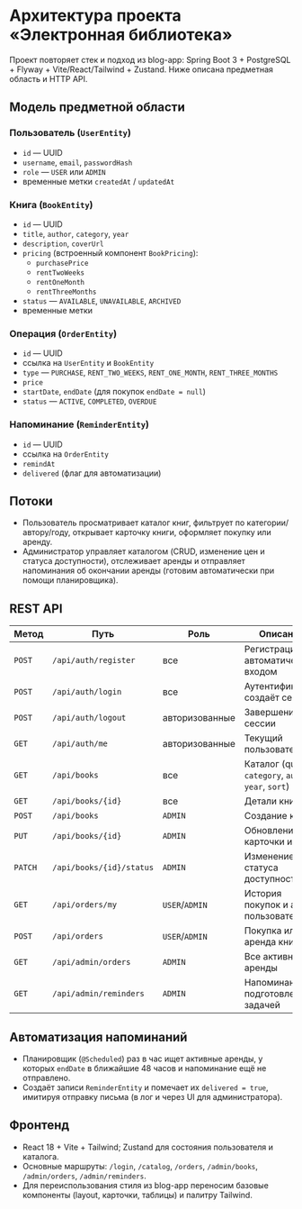 ﻿# Архитектура проекта «Электронная библиотека»

Проект повторяет стек и подход из blog-app: Spring Boot 3 + PostgreSQL + Flyway + Vite/React/Tailwind + Zustand. Ниже описана предметная область и HTTP API.

## Модель предметной области

### Пользователь (`UserEntity`)
- `id` — UUID
- `username`, `email`, `passwordHash`
- `role` — `USER` или `ADMIN`
- временные метки `createdAt` / `updatedAt`

### Книга (`BookEntity`)
- `id` — UUID
- `title`, `author`, `category`, `year`
- `description`, `coverUrl`
- `pricing` (встроенный компонент `BookPricing`):
  - `purchasePrice`
  - `rentTwoWeeks`
  - `rentOneMonth`
  - `rentThreeMonths`
- `status` — `AVAILABLE`, `UNAVAILABLE`, `ARCHIVED`
- временные метки

### Операция (`OrderEntity`)
- `id` — UUID
- ссылка на `UserEntity` и `BookEntity`
- `type` — `PURCHASE`, `RENT_TWO_WEEKS`, `RENT_ONE_MONTH`, `RENT_THREE_MONTHS`
- `price`
- `startDate`, `endDate` (для покупок `endDate = null`)
- `status` — `ACTIVE`, `COMPLETED`, `OVERDUE`

### Напоминание (`ReminderEntity`)
- `id` — UUID
- ссылка на `OrderEntity`
- `remindAt`
- `delivered` (флаг для автоматизации)

## Потоки
- Пользователь просматривает каталог книг, фильтрует по категории/автору/году, открывает карточку книги, оформляет покупку или аренду.
- Администратор управляет каталогом (CRUD, изменение цен и статуса доступности), отслеживает аренды и отправляет напоминания об окончании аренды (готовим автоматически при помощи планировщика).

## REST API

| Метод | Путь | Роль | Описание |
|-------|------|------|----------|
| `POST` | `/api/auth/register` | все | Регистрация с автоматическим входом |
| `POST` | `/api/auth/login` | все | Аутентификация, создаёт сессию |
| `POST` | `/api/auth/logout` | авторизованные | Завершение сессии |
| `GET` | `/api/auth/me` | авторизованные | Текущий пользователь |
| `GET` | `/api/books` | все | Каталог (query: `category`, `author`, `year`, `sort`) |
| `GET` | `/api/books/{id}` | все | Детали книги |
| `POST` | `/api/books` | `ADMIN` | Создание книги |
| `PUT` | `/api/books/{id}` | `ADMIN` | Обновление карточки и цен |
| `PATCH` | `/api/books/{id}/status` | `ADMIN` | Изменение статуса доступности |
| `GET` | `/api/orders/my` | `USER`/`ADMIN` | История покупок и аренд пользователя |
| `POST` | `/api/orders` | `USER`/`ADMIN` | Покупка или аренда книги |
| `GET` | `/api/admin/orders` | `ADMIN` | Все активные аренды |
| `GET` | `/api/admin/reminders` | `ADMIN` | Напоминания, подготовленные задачей |

## Автоматизация напоминаний
- Планировщик (`@Scheduled`) раз в час ищет активные аренды, у которых `endDate` в ближайшие 48 часов и напоминание ещё не отправлено.
- Создаёт записи `ReminderEntity` и помечает их `delivered = true`, имитируя отправку письма (в лог и через UI для администратора).

## Фронтенд
- React 18 + Vite + Tailwind; Zustand для состояния пользователя и каталога.
- Основные маршруты: `/login`, `/catalog`, `/orders`, `/admin/books`, `/admin/orders`, `/admin/reminders`.
- Для переиспользования стиля из blog-app переносим базовые компоненты (layout, карточки, таблицы) и палитру Tailwind.


